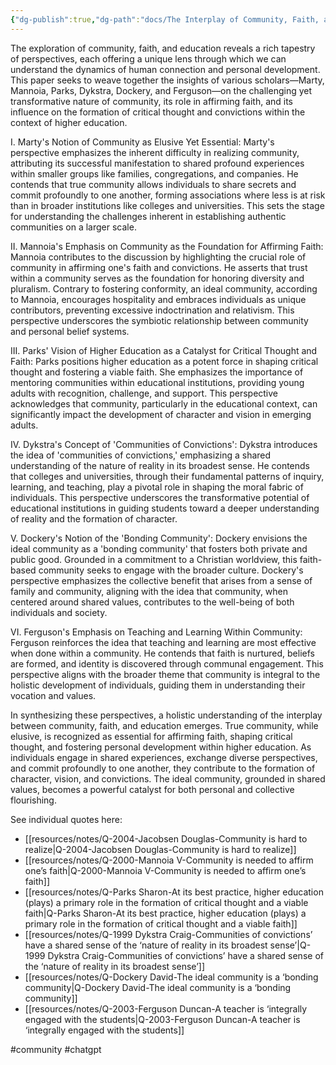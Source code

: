 ```yaml
---
{"dg-publish":true,"dg-path":"docs/The Interplay of Community, Faith, and Education in Shaping Identity and Convictions.md","permalink":"/docs/the-interplay-of-community-faith-and-education-in-shaping-identity-and-convictions/","noteIcon":""}
---
```



The exploration of community, faith, and education reveals a rich tapestry of perspectives, each offering a unique lens through which we can understand the dynamics of human connection and personal development. This paper seeks to weave together the insights of various scholars—Marty, Mannoia, Parks, Dykstra, Dockery, and Ferguson—on the challenging yet transformative nature of community, its role in affirming faith, and its influence on the formation of critical thought and convictions within the context of higher education.

I. Marty's Notion of Community as Elusive Yet Essential:
Marty's perspective emphasizes the inherent difficulty in realizing community, attributing its successful manifestation to shared profound experiences within smaller groups like families, congregations, and companies. He contends that true community allows individuals to share secrets and commit profoundly to one another, forming associations where less is at risk than in broader institutions like colleges and universities. This sets the stage for understanding the challenges inherent in establishing authentic communities on a larger scale.

II. Mannoia's Emphasis on Community as the Foundation for Affirming Faith:
Mannoia contributes to the discussion by highlighting the crucial role of community in affirming one's faith and convictions. He asserts that trust within a community serves as the foundation for honoring diversity and pluralism. Contrary to fostering conformity, an ideal community, according to Mannoia, encourages hospitality and embraces individuals as unique contributors, preventing excessive indoctrination and relativism. This perspective underscores the symbiotic relationship between community and personal belief systems.

III. Parks' Vision of Higher Education as a Catalyst for Critical Thought and Faith:
Parks positions higher education as a potent force in shaping critical thought and fostering a viable faith. She emphasizes the importance of mentoring communities within educational institutions, providing young adults with recognition, challenge, and support. This perspective acknowledges that community, particularly in the educational context, can significantly impact the development of character and vision in emerging adults.

IV. Dykstra's Concept of 'Communities of Convictions':
Dykstra introduces the idea of 'communities of convictions,' emphasizing a shared understanding of the nature of reality in its broadest sense. He contends that colleges and universities, through their fundamental patterns of inquiry, learning, and teaching, play a pivotal role in shaping the moral fabric of individuals. This perspective underscores the transformative potential of educational institutions in guiding students toward a deeper understanding of reality and the formation of character.

V. Dockery's Notion of the 'Bonding Community':
Dockery envisions the ideal community as a 'bonding community' that fosters both private and public good. Grounded in a commitment to a Christian worldview, this faith-based community seeks to engage with the broader culture. Dockery's perspective emphasizes the collective benefit that arises from a sense of family and community, aligning with the idea that community, when centered around shared values, contributes to the well-being of both individuals and society.

VI. Ferguson's Emphasis on Teaching and Learning Within Community:
Ferguson reinforces the idea that teaching and learning are most effective when done within a community. He contends that faith is nurtured, beliefs are formed, and identity is discovered through communal engagement. This perspective aligns with the broader theme that community is integral to the holistic development of individuals, guiding them in understanding their vocation and values.

In synthesizing these perspectives, a holistic understanding of the interplay between community, faith, and education emerges. True community, while elusive, is recognized as essential for affirming faith, shaping critical thought, and fostering personal development within higher education. As individuals engage in shared experiences, exchange diverse perspectives, and commit profoundly to one another, they contribute to the formation of character, vision, and convictions. The ideal community, grounded in shared values, becomes a powerful catalyst for both personal and collective flourishing.

See individual quotes here:

- [[resources/notes/Q-2004-Jacobsen Douglas-Community is hard to realize\|Q-2004-Jacobsen Douglas-Community is hard to realize]]
- [[resources/notes/Q-2000-Mannoia V-Community is needed to affirm one’s faith\|Q-2000-Mannoia V-Community is needed to affirm one’s faith]]
- [[resources/notes/Q-Parks Sharon-At its best practice, higher education (plays) a primary role in the formation of critical thought and a viable faith\|Q-Parks Sharon-At its best practice, higher education (plays) a primary role in the formation of critical thought and a viable faith]]
- [[resources/notes/Q-1999 Dykstra Craig-Communities of convictions’ have a shared sense of the ‘nature of reality in its broadest sense’\|Q-1999 Dykstra Craig-Communities of convictions’ have a shared sense of the ‘nature of reality in its broadest sense’]]
- [[resources/notes/Q-Dockery David-The ideal community is a ‘bonding community\|Q-Dockery David-The ideal community is a ‘bonding community]]
- [[resources/notes/Q-2003-Ferguson Duncan-A teacher is ‘integrally engaged with the students\|Q-2003-Ferguson Duncan-A teacher is ‘integrally engaged with the students]]

#community #chatgpt 